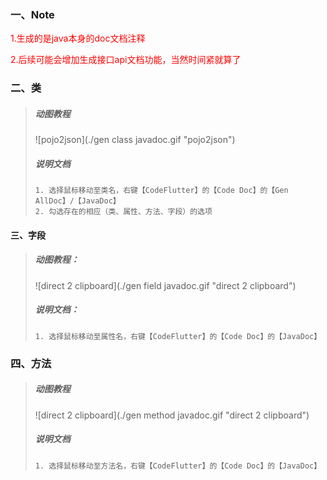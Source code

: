 ### 一、Note 

<font color='red' style='bold'>1.生成的是java本身的doc文档注释</font>

<font color='red' style='bold'>2.后续可能会增加生成接口api文档功能，当然时间紧就算了</font>

### 二、类

> ##### 动图教程
>
> ![pojo2json](./gen class javadoc.gif "pojo2json")
>
> ##### 说明文档
>
> ``` 说明文档
> 1. 选择鼠标移动至类名，右键【CodeFlutter】的【Code Doc】的【Gen AllDoc】/【JavaDoc】
> 2. 勾选存在的相应（类、属性、方法、字段）的选项
> ```

#### 三、字段

> ##### 动图教程：
> ![direct 2 clipboard](./gen field javadoc.gif "direct 2 clipboard")
> ##### 说明文档：
> ``` 说明文档：
> 1. 选择鼠标移动至属性名，右键【CodeFlutter】的【Code Doc】的【JavaDoc】
> ```

### 四、方法

>##### 动图教程
>
>![direct 2 clipboard](./gen method javadoc.gif "direct 2 clipboard")
>
>##### 说明文档
>
>``` 说明文档
>1. 选择鼠标移动至方法名，右键【CodeFlutter】的【Code Doc】的【JavaDoc】
>```